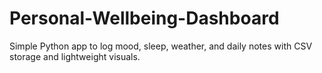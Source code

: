 # Personal-Wellbeing-Dashboard
Simple Python app to log mood, sleep, weather, and daily notes with CSV storage and lightweight visuals.
